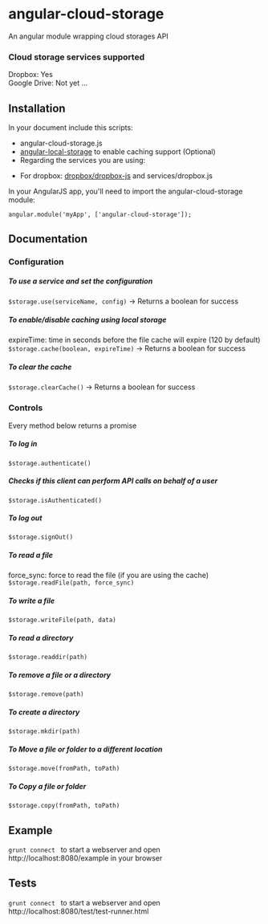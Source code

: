 # angular-cloud-storage

An angular module wrapping cloud storages API

### Cloud storage services supported
Dropbox: Yes  
Google Drive: Not yet
...

## Installation
In your document include this scripts:  
- angular-cloud-storage.js  
- [angular-local-storage](https://github.com/grevory/angular-local-storage) to enable caching support (Optional)  
- Regarding the services you are using:  
 * For dropbox: [dropbox/dropbox-js](https://github.com/dropbox/dropbox-js) and services/dropbox.js  
 
 In your AngularJS app, you'll need to import the angular-cloud-storage module:  
 ```
 angular.module('myApp', ['angular-cloud-storage']);
 ```

## Documentation

### Configuration

##### To use a service and set the configuration
```$storage.use(serviceName, config)```
-> Returns a boolean for success

##### To enable/disable caching using local storage
expireTime: time in seconds before the file cache will expire (120 by default)
```$storage.cache(boolean, expireTime)```
-> Returns a boolean for success

##### To clear the cache
```$storage.clearCache()```
-> Returns a boolean for success

### Controls
Every method below returns a promise

##### To log in
```$storage.authenticate()```

##### Checks if this client can perform API calls on behalf of a user
```$storage.isAuthenticated()```

##### To log out
```$storage.signOut()```

##### To read a file
force_sync: force to read the file (if you are using the cache)
```$storage.readFile(path, force_sync)```

##### To write a file
```$storage.writeFile(path, data)```

##### To read a directory
```$storage.readdir(path)```

##### To remove a file or a directory
```$storage.remove(path)```

##### To create a directory
```$storage.mkdir(path)```

##### To Move a file or folder to a different location  
```$storage.move(fromPath, toPath)```

##### To Copy a file or folder 
```$storage.copy(fromPath, toPath)```

## Example
 ```grunt connect ``` to start a webserver and open http://localhost:8080/example in your browser

## Tests
 ```grunt connect ``` to start a webserver and open http://localhost:8080/test/test-runner.html